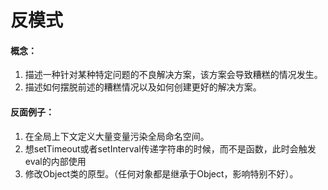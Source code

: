# 反模式

#### 概念：

1. 描述一种针对某种特定问题的不良解决方案，该方案会导致糟糕的情况发生。
2. 描述如何摆脱前述的糟糕情况以及如何创建更好的解决方案。

#### 反面例子：

1. 在全局上下文定义大量变量污染全局命名空间。
2. 想setTimeout或者setInterval传递字符串的时候，而不是函数，此时会触发eval的内部使用
3. 修改Object类的原型。（任何对象都是继承于Object，影响特别不好）。

